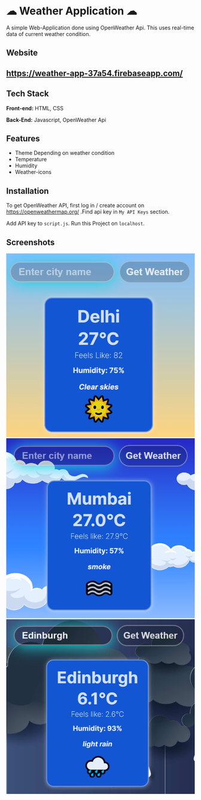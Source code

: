 
# ☁ Weather Application ☁

A simple Web-Application done using OpenWeather Api. This uses real-time data of current weather condition.


## Website

## https://weather-app-37a54.firebaseapp.com/

## Tech Stack

**Front-end:** HTML, CSS

**Back-End:** Javascript, OpenWeather Api

## Features

- Theme Depending on weather condition
- Temperature
- Humidity
- Weather-icons


## Installation

To get OpenWeather API, first log in / create account on https://openweathermap.org/ .Find api key in ```My API Keys``` section.

Add API key to ```script.js```. Run this Project on ```localhost```.



    
## Screenshots

![App Screenshot](https://github.com/AustinDsz/Weather-App/blob/main/screenshots/1.png)
![App Screenshot](https://github.com/AustinDsz/Weather-App/blob/main/screenshots/2.png)
![App Screenshot](https://github.com/AustinDsz/Weather-App/blob/main/screenshots/3.png)

